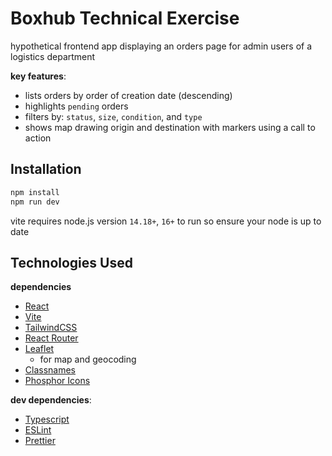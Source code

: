 # Boxhub Technical Exercise

hypothetical frontend app displaying an orders page for admin users of a logistics department

**key features**:

- lists orders by order of creation date (descending)
- highlights `pending` orders
- filters by: `status`, `size`, `condition`, and `type`
- shows map drawing origin and destination with markers using a call to action

## Installation

```bash
npm install
npm run dev
```

vite requires node.js version `14.18+`, `16+` to run so ensure your node is up to date

## Technologies Used

**dependencies**

- [React](https://react.dev/)
- [Vite](https://vitejs.dev/)
- [TailwindCSS](https://tailwindcss.com/)
- [React Router](https://reactrouter.com/en/main)
- [Leaflet](https://react-leaflet.js.org/)
  - for map and geocoding
- [Classnames](https://github.com/JedWatson/classnames)
- [Phosphor Icons](https://phosphoricons.com/)

**dev dependencies**:

- [Typescript](https://www.typescriptlang.org/)
- [ESLint](https://eslint.org/)
- [Prettier](https://prettier.io/)

